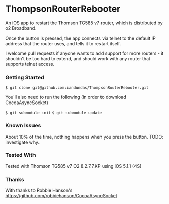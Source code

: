 ThompsonRouterRebooter
======================

An iOS app to restart the Thomson TG585 v7 router, which is distributed by o2 Broadband.

Once the button is pressed, the app connects via telnet to the default IP address that the router uses, and tells it to restart itself.

I welcome pull requests if anyone wants to add support for more routers - it shouldn't be too hard to extend, and should work with any router that supports telnet access.


### Getting Started

`$ git clone git@github.com:iandundas/ThompsonRouterRebooter.git`

You'll also need to run the following (in order to download CocoaAsyncSocket)

`$ git submodule init`
`$ git submodule update`

### Known Issues
About 10% of the time, nothing happens when you press the button. TODO: investigate why..

### Tested With

Tested with Thomson TG585 v7 O2 8.2.7.7.KP using iOS 5.1.1 (4S)

### Thanks
With thanks to Robbie Hanson's https://github.com/robbiehanson/CocoaAsyncSocket 
